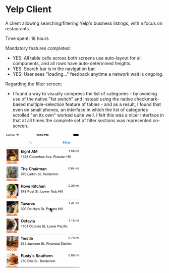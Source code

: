 # Yelp Client

A client allowing searching/filtering Yelp's business listings, with a focus on restaurants.

Time spent: 18 hours

Mandatory features completed:

* YES: All table cells across both screens use auto-layout for all components, and all rows have auto-determined heights.
* YES: Search bar is in the navigation bar.
* YES: User sees "loading..." feedback anytime a network wait is ongoing.

Regarding the filter screen:
* I found a way to visually compress the list of categories - by avoiding use of the native "fat switch" and instead using the native checkmark-based multiple-selection feature of tables - and as a result, I found that even on small phones, an interface in which the list of categories scrolled "on its own" worked quite well.  I felt this was a nicer interface in that at all times the complete set of filter sections was represented on-screen.

![Video Walkthrough](SklarDavid-Tumblr-Yelp.gif)

